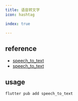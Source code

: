 ```yaml
---
title: 语音转文字
icon: hashtag

index: true

---
```


<!-- more -->

## reference

- [speech_to_text](https://pub.dev/packages/speech_to_text)
- [speech_to_text](https://github.com/csdcorp/speech_to_text)

## usage

```shell
flutter pub add speech_to_text
```